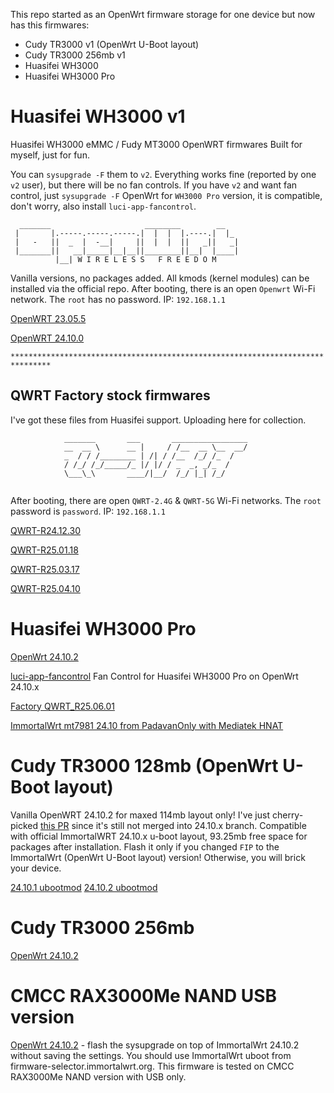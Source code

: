 This repo started as an OpenWrt firmware storage for one device but now has this firmwares:
- Cudy TR3000 v1 (OpenWrt U-Boot layout)
- Cudy TR3000 256mb v1
- Huasifei WH3000
- Huasifei WH3000 Pro

# Huasifei WH3000 v1
Huasifei WH3000 eMMC / Fudy MT3000 OpenWRT firmwares
Built for myself, just for fun.

You can `sysupgrade -F` them to `v2`. Everything works fine (reported by one `v2` user), but there will be no fan controls. If you have `v2` and want fan control, just `sysupgrade -F` OpenWrt for `WH3000 Pro` version, it is compatible, don't worry, also install `luci-app-fancontrol`.

```
  _______                     ________        __
 |       |.-----.-----.-----.|  |  |  |.----.|  |_
 |   -   ||  _  |  -__|     ||  |  |  ||   _||   _|
 |_______||   __|_____|__|__||________||__|  |____|
          |__| W I R E L E S S   F R E E D O M
```

Vanilla versions, no packages added. All kmods (kernel modules) can be installed via the official repo.
After booting, there is an open `Openwrt` Wi-Fi network. The `root` has no password. IP: `192.168.1.1`

[OpenWRT 23.05.5](https://github.com/fildunsky/Fudy-MT3000/raw/refs/heads/main/OpenWRT%2023.05.5/openwrt-23.05.5-mediatek-filogic-huasifei_wh3000-emmc-squashfs-sysupgrade.bin)

[OpenWRT 24.10.0](https://github.com/fildunsky/Fudy-MT3000/raw/refs/heads/main/OpenWRT%2024.10.0/openwrt-24.10.0-mediatek-filogic-huasifei_wh3000-emmc-squashfs-sysupgrade.bin)

`*******************************************************************************`

## QWRT Factory stock firmwares
I've got these files from Huasifei support. Uploading here for collection.

```
            _______       ___       _________________
            __  __ \      __ |     / /__  __ \__  __/
            _  / / /________ | /| / /__  /_/ /_  /
            / /_/ /_/_____/_ |/ |/ / _  _, _/_  /
            \___\_\       ____/|__/  /_/ |_| /_/
 
```
After booting, there are open `QWRT-2.4G` & `QWRT-5G` Wi-Fi networks. The `root` password is `password`. IP: `192.168.1.1`

[QWRT-R24.12.30](https://github.com/fildunsky/Fudy-MT3000/raw/refs/heads/main/QWRT%20Factory%20Stock/QWRT-R24.12.30-mediatek-mt7981-mt7981-huasifei-wh3000-emmc-squashfs-sysupgrade.bin)

[QWRT-R25.01.18](https://github.com/fildunsky/Fudy-MT3000/raw/refs/heads/main/QWRT%20Factory%20Stock/QWRT-R25.01.18-mediatek-mt7981-mt7981-huasifei-wh3000-emmc-squashfs-sysupgrade.bin)

[QWRT-R25.03.17](https://github.com/fildunsky/Fudy-MT3000/raw/refs/heads/main/QWRT%20Factory%20Stock/QWRT-R25.03.17-mediatek-mt7981-mt7981-huasifei-wh3000-emmc-squashfs-sysupgrade.bin)

[QWRT-R25.04.10](https://github.com/fildunsky/Fudy-MT3000/raw/refs/heads/main/QWRT%20Factory%20Stock/QWRT-R25.04.10-mediatek-mt7981-mt7981-huasifei-wh3000-emmc-squashfs-sysupgrade.bin)

# Huasifei WH3000 Pro

[OpenWrt 24.10.2](https://github.com/fildunsky/Fudy-MT3000/raw/refs/heads/main/OpenWRT%2024.10.2/openwrt-24.10.2-mediatek-filogic-huasifei_wh3000-pro-squashfs-sysupgrade.bin)

[luci-app-fancontrol](https://github.com/fildunsky/Fudy-MT3000/raw/refs/heads/main/fancontrol/luci-app-fancontrol_1-17-r1_aarch64_cortex-a53.ipk) Fan Control for Huasifei WH3000 Pro on OpenWrt 24.10.x

[Factory QWRT_R25.06.01](https://github.com/fildunsky/Fudy-MT3000/raw/refs/heads/main/QWRT%20Factory%20Stock/QWRT_R25_06_01_mediatek_mt7981_huasifei_fudy_pro_squashfs_sysupgrade.bin)

[ImmortalWrt mt7981 24.10 from PadavanOnly with Mediatek HNAT](https://github.com/fildunsky/Fudy-MT3000/raw/refs/heads/main/immortalwrt-mt798x-24.10%20PadavanOnly/immortalwrt-mediatek-filogic-huasifei_wh3000-pro-squashfs-sysupgrade.bin)

# Cudy TR3000 128mb (OpenWrt U-Boot layout)
Vanilla OpenWRT 24.10.2 for maxed 114mb layout only! I've just cherry-picked [this PR](https://github.com/openwrt/openwrt/pull/17712) since it's still not merged into 24.10.x branch. Compatible with official ImmortalWRT 24.10.x u-boot layout, 93.25mb free space for packages after installation. Flash it only if you changed `FIP` to the ImmortalWrt (OpenWrt U-Boot layout) version! Otherwise, you will brick your device.

[24.10.1 ubootmod](https://github.com/fildunsky/Fudy-MT3000/raw/refs/heads/main/OpenWRT%2024.10.1/openwrt-24.10.1-mediatek-filogic-cudy_tr3000-v1-ubootmod-squashfs-sysupgrade.itb)
[24.10.2 ubootmod](https://github.com/fildunsky/Fudy-MT3000/raw/refs/heads/main/OpenWRT%2024.10.2/openwrt-24.10.2-mediatek-filogic-cudy_tr3000-v1-ubootmod-squashfs-sysupgrade.itb)

# Cudy TR3000 256mb
[OpenWrt 24.10.2](https://github.com/fildunsky/Fudy-MT3000/raw/refs/heads/main/OpenWRT%2024.10.2/openwrt-24.10.2-mediatek-filogic-cudy_tr3000-256mb-v1-squashfs-sysupgrade.bin)

# CMCC RAX3000Me NAND USB version

[OpenWrt 24.10.2](https://github.com/fildunsky/Fudy-MT3000/raw/refs/heads/main/OpenWRT%2024.10.2/openwrt-24.10.2-mediatek-filogic-cmcc_rax3000me-squashfs-sysupgrade.itb) - flash the sysupgrade on top of ImmortalWrt 24.10.2 without saving the settings. You should use ImmortalWrt uboot from firmware-selector.immortalwrt.org. This firmware is tested on CMCC RAX3000Me NAND version with USB only. 

